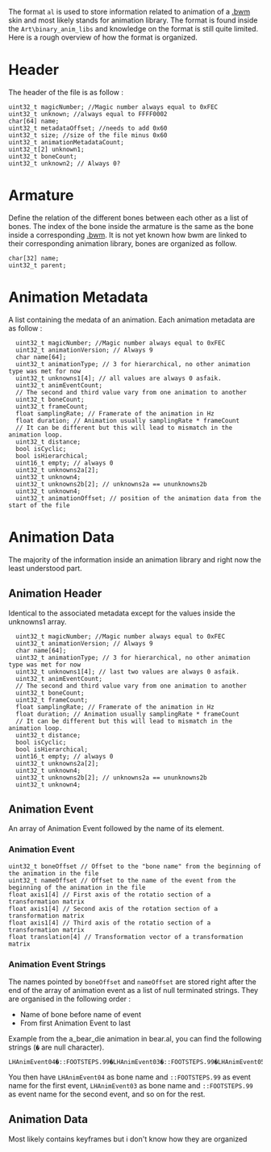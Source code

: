 The format `al` is used to store information related to animation of a [.bwm](/file_formats/bwm.md) skin and most likely stands for animation library. 
The format is found inside the `Art\binary_anim_libs` and knowledge on the format is still quite limited.
Here is a rough overview of how the format is organized.

# Header

The header of the file is as follow :
```
uint32_t magicNumber; //Magic number always equal to 0xFEC
uint32_t unknown; //always equal to FFFF0002
char[64] name;
uint32_t metadataOffset; //needs to add 0x60
uint32_t size; //size of the file minus 0x60
uint32_t animationMetadataCount;
uint32_t[2] unknown1;
uint32_t boneCount;
uint32_t unknown2; // Always 0?
```

# Armature
Define the relation of the different bones between each other as a list of bones.
The index of the bone inside the armature is the same as the bone inside a corresponding [.bwm](/file_formats/bwm.md).
It is not yet known how bwm are linked to their corresponding animation library, bones are organized as follow.
```
char[32] name;
uint32_t parent;
```

# Animation Metadata
A list containing the medata of an animation.
Each animation metadata are as follow :
```
  uint32_t magicNumber; //Magic number always equal to 0xFEC
  uint32_t animationVersion; // Always 9
  char name[64];
  uint32_t animationType; // 3 for hierarchical, no other animation type was met for now
  uint32_t unknowns1[4]; // all values are always 0 asfaik.
  uint32_t animEventCount;
  // The second and third value vary from one animation to another
  uint32_t boneCount;
  uint32_t frameCount;
  float samplingRate; // Framerate of the animation in Hz
  float duration; // Animation usually samplingRate * frameCount
  // It can be different but this will lead to mismatch in the animation loop.
  uint32_t distance;
  bool isCyclic;
  bool isHierarchical;
  uint16_t empty; // always 0
  uint32_t unknowns2a[2];
  uint32_t unknown4;
  uint32_t unknowns2b[2]; // unknowns2a == ununknowns2b
  uint32_t unknown4;
  uint32_t animationOffset; // position of the animation data from the start of the file
```

# Animation Data
The majority of the information inside an animation library and right now the least understood part.
## Animation Header
Identical to the associated metadata except for the values inside the unknowns1 array.
```
  uint32_t magicNumber; //Magic number always equal to 0xFEC
  uint32_t animationVersion; // Always 9
  char name[64];
  uint32_t animationType; // 3 for hierarchical, no other animation type was met for now
  uint32_t unknowns1[4]; // last two values are always 0 asfaik.
  uint32_t animEventCount;
  // The second and third value vary from one animation to another
  uint32_t boneCount;
  uint32_t frameCount;
  float samplingRate; // Framerate of the animation in Hz
  float duration; // Animation usually samplingRate * frameCount
  // It can be different but this will lead to mismatch in the animation loop.
  uint32_t distance;
  bool isCyclic;
  bool isHierarchical;
  uint16_t empty; // always 0
  uint32_t unknowns2a[2];
  uint32_t unknown4;
  uint32_t unknowns2b[2]; // unknowns2a == ununknowns2b
  uint32_t unknown4;
```
## Animation Event
An array of Animation Event followed by the name of its element.
### Animation Event
```
uint32_t boneOffset // Offset to the "bone name" from the beginning of the animation in the file
uint32_t nameOffset // Offset to the name of the event from the beginning of the animation in the file
float axis1[4] // First axis of the rotatio section of a transformation matrix
float axis1[4] // Second axis of the rotation section of a transformation matrix
float axis1[4] // Third axis of the rotatio section of a transformation matrix
float translation[4] // Transformation vector of a transformation matrix
```
### Animation Event Strings
The names pointed by `boneOffset` and `nameOffset` are stored right after the end of the array of animation event as a list of null terminated strings.
They are organised in the following order :
- Name of bone before name of event
- From first Animation Event to last

Example from the a_bear_die animation in bear.al, you can find the following strings (`�` are null character).
```
LHAnimEvent04�::FOOTSTEPS.99�LHAnimEvent03�::FOOTSTEPS.99�LHAnimEvent05�::POLARHITGROUND.99�LHAnimEvent01�::POLAR1.99�
```
You then have `LHAnimEvent04` as bone name and `::FOOTSTEPS.99` as event name for the first event,
`LHAnimEvent03` as bone name and `::FOOTSTEPS.99` as event name for the second event,
and so on for the rest.

## Animation Data
Most likely contains keyframes but i don't know how they are organized
